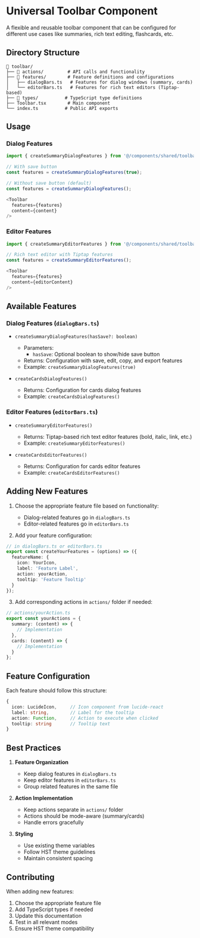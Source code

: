 # Universal Toolbar Component

A flexible and reusable toolbar component that can be configured for different use cases like summaries, rich text editing, flashcards, etc.

## Directory Structure

```
📁 toolbar/
├── 📁 actions/         # API calls and functionality
├── 📁 features/        # Feature definitions and configurations
│   ├── dialogBars.ts   # Features for dialog windows (summary, cards)
│   └── editorBars.ts   # Features for rich text editors (Tiptap-based)
├── 📁 types/          # TypeScript type definitions
├── Toolbar.tsx        # Main component
└── index.ts          # Public API exports
```

## Usage

### Dialog Features

```typescript
import { createSummaryDialogFeatures } from '@/components/shared/toolbar/features/dialogBars';

// With save button
const features = createSummaryDialogFeatures(true);

// Without save button (default)
const features = createSummaryDialogFeatures();

<Toolbar 
  features={features}
  content={content}
/>
```

### Editor Features

```typescript
import { createSummaryEditorFeatures } from '@/components/shared/toolbar/features/editorBars';

// Rich text editor with Tiptap features
const features = createSummaryEditorFeatures();

<Toolbar 
  features={features}
  content={editorContent}
/>
```

## Available Features

### Dialog Features (`dialogBars.ts`)
- `createSummaryDialogFeatures(hasSave?: boolean)`
  - Parameters:
    - `hasSave`: Optional boolean to show/hide save button
  - Returns: Configuration with save, edit, copy, and export features
  - Example: `createSummaryDialogFeatures(true)`

- `createCardsDialogFeatures()`
  - Returns: Configuration for cards dialog features
  - Example: `createCardsDialogFeatures()`

### Editor Features (`editorBars.ts`)
- `createSummaryEditorFeatures()`
  - Returns: Tiptap-based rich text editor features (bold, italic, link, etc.)
  - Example: `createSummaryEditorFeatures()`

- `createCardsEditorFeatures()`
  - Returns: Configuration for cards editor features
  - Example: `createCardsEditorFeatures()`

## Adding New Features

1. Choose the appropriate feature file based on functionality:
   - Dialog-related features go in `dialogBars.ts`
   - Editor-related features go in `editorBars.ts`

2. Add your feature configuration:
```typescript
// in dialogBars.ts or editorBars.ts
export const createYourFeatures = (options) => ({
  featureName: {
    icon: YourIcon,
    label: 'Feature Label',
    action: yourAction,
    tooltip: 'Feature Tooltip'
  }
});
```

3. Add corresponding actions in `actions/` folder if needed:
```typescript
// actions/yourAction.ts
export const yourActions = {
  summary: (content) => {
    // Implementation
  },
  cards: (content) => {
    // Implementation
  }
};
```

## Feature Configuration

Each feature should follow this structure:
```typescript
{
  icon: LucideIcon,     // Icon component from lucide-react
  label: string,        // Label for the tooltip
  action: Function,     // Action to execute when clicked
  tooltip: string       // Tooltip text
}
```

## Best Practices

1. **Feature Organization**
   - Keep dialog features in `dialogBars.ts`
   - Keep editor features in `editorBars.ts`
   - Group related features in the same file

2. **Action Implementation**
   - Keep actions separate in `actions/` folder
   - Actions should be mode-aware (summary/cards)
   - Handle errors gracefully

3. **Styling**
   - Use existing theme variables
   - Follow HST theme guidelines
   - Maintain consistent spacing

## Contributing

When adding new features:
1. Choose the appropriate feature file
2. Add TypeScript types if needed
3. Update this documentation
4. Test in all relevant modes
5. Ensure HST theme compatibility 